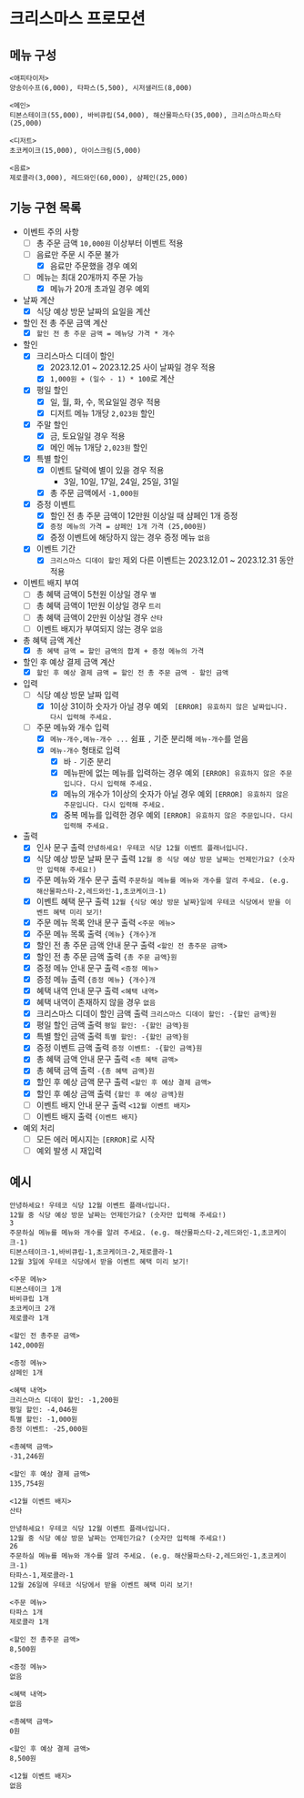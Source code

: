 # 크리스마스 프로모션

## 메뉴 구성

```
<애피타이저>
양송이수프(6,000), 타파스(5,500), 시저샐러드(8,000)

<메인>
티본스테이크(55,000), 바비큐립(54,000), 해산물파스타(35,000), 크리스마스파스타(25,000)

<디저트>
초코케이크(15,000), 아이스크림(5,000)

<음료>
제로콜라(3,000), 레드와인(60,000), 샴페인(25,000)
```

## 기능 구현 목록

- 이벤트 주의 사항
    - [ ] 총 주문 금액 `10,000원` 이상부터 이벤트 적용
    - [ ] 음료만 주문 시 주문 불가
        - [x] 음료만 주문했을 경우 예외
    - [ ] 메뉴는 최대 20개까지 주문 가능
        - [x] 메뉴가 20개 초과일 경우 예외
- 날짜 계산
  - [x] 식당 예상 방문 날짜의 요일을 계산
- 할인 전 총 주문 금액 계산
  - [x] `할인 전 총 주문 금액 = 메뉴당 가격 * 개수`
- 할인
  - [x] 크리스마스 디데이 할인
    - [x] 2023.12.01 ~ 2023.12.25 사이 날짜일 경우 적용
    - [x] `1,000원 + (일수 - 1) * 100`로 계산
  - [x] 평일 할인
    - [x] 일, 월, 화, 수, 목요일일 경우 적용
    - [x] 디저트 메뉴 1개당 `2,023원` 할인
  - [x] 주말 할인
    - [x] 금, 토요일일 경우 적용
    - [x] 메인 메뉴 1개당 `2,023원` 할인
  - [x] 특별 할인
    - [x] 이벤트 달력에 별이 있을 경우 적용
      - 3일, 10일, 17일, 24일, 25일, 31일
    - [x] 총 주문 금액에서 `-1,000원`
  - [x] 증정 이벤트
    - [x] 할인 전 총 주문 금액이 12만원 이상일 때 샴페인 1개 증정
    - [x] `증정 메뉴의 가격 = 샴페인 1개 가격 (25,000원)`
    - [x] 증정 이벤트에 해당하지 않는 경우 증정 메뉴 `없음`
  - [x] 이벤트 기간
    - [x] `크리스마스 디데이 할인` 제외 다른 이벤트는 2023.12.01 ~ 2023.12.31 동안 적용
- 이벤트 배지 부여
  - [ ] 총 혜택 금액이 5천원 이상일 경우 `별`
  - [ ] 총 혜택 금액이 1만원 이상일 경우 `트리`
  - [ ] 총 혜택 금액이 2만원 이상일 경우 `산타`
  - [ ] 이벤트 배지가 부여되지 않는 경우 `없음`
- 총 혜택 금액 계산
  - [x] `총 혜택 금액 = 할인 금액의 합계 + 증정 메뉴의 가격`
- 할인 후 예상 결제 금액 계산
  - [x] `할인 후 예상 결제 금액 = 할인 전 총 주문 금액 - 할인 금액`

- 입력
  - [ ] 식당 예상 방문 날짜 입력
    - [x] 1이상 31이하 숫자가 아닐 경우 예외 ` [ERROR] 유효하지 않은 날짜입니다. 다시 입력해 주세요.`
  - [ ] 주문 메뉴와 개수 입력
    - [x] `메뉴-개수,메뉴-개수 ...` 쉼표 `,` 기준 분리해 `메뉴-개수`를 얻음
    - [x] `메뉴-개수` 형태로 입력
      - [x] 바 `-` 기준 분리
      - [x] 메뉴판에 없는 메뉴를 입력하는 경우 예외 `[ERROR] 유효하지 않은 주문입니다. 다시 입력해 주세요.`
      - [x] 메뉴의 개수가 1이상의 숫자가 아닐 경우 예외 `[ERROR] 유효하지 않은 주문입니다. 다시 입력해 주세요.`
      - [x] 중복 메뉴를 입력한 경우 예외 `[ERROR] 유효하지 않은 주문입니다. 다시 입력해 주세요.`
- 출력
  - [x] 인사 문구 출력 `안녕하세요! 우테코 식당 12월 이벤트 플래너입니다.`
  - [x] 식당 예상 방문 날짜 문구 출력 `12월 중 식당 예상 방문 날짜는 언제인가요? (숫자만 입력해 주세요!)`
  - [x] 주문 메뉴와 개수 문구 출력 `주문하실 메뉴를 메뉴와 개수를 알려 주세요. (e.g. 해산물파스타-2,레드와인-1,초코케이크-1)`
  - [x] 이벤트 혜택 문구 출력 `12월 {식당 예상 방문 날짜}일에 우테코 식당에서 받을 이벤트 혜택 미리 보기!`
  - [x] 주문 메뉴 목록 안내 문구 출력 `<주문 메뉴>`
  - [x] 주문 메뉴 목록 출력 `{메뉴} {개수}개`
  - [x] 할인 전 총 주문 금액 안내 문구 출력 `<할인 전 총주문 금액>`
  - [x] 할인 전 총 주문 금액 출력 `{총 주문 금액}원`
  - [x] 증정 메뉴 안내 문구 출력 `<증정 메뉴>`
  - [x] 증정 메뉴 출력 `{증정 메뉴} {개수}개`
  - [x] 혜택 내역 안내 문구 출력 `<혜택 내역>`
  - [x] 혜택 내역이 존재하지 않을 경우 `없음`
  - [x] 크리스마스 디데이 할인 금액 출력 `크리스마스 디데이 할인: -{할인 금액}원`
  - [x] 평일 할인 금액 출력 `평일 할인: -{할인 금액}원`
  - [x] 특별 할인 금액 출력 `특별 할인: -{할인 금액}원`
  - [x] 증정 이벤트 금액 출력 `증정 이벤트: -{할인 금액}원`
  - [x] 총 혜택 금액 안내 문구 출력 `<총 혜택 금액>`
  - [x] 총 혜택 금액 출력 `-{총 혜택 금액}원`
  - [x] 할인 후 예상 금액 문구 출력 `<할인 후 예상 결제 금액>`
  - [x] 할인 후 예상 금액 출력 `{할인 후 예상 금액}원`
  - [ ] 이벤트 배지 안내 문구 출력 `<12월 이벤트 배지>`
  - [ ] 이벤트 배지 출력 `{이벤트 배지}`
- 예외 처리
  - [ ] 모든 에러 메시지는 `[ERROR]`로 시작
  - [ ] 예외 발생 시 재입력

## 예시

```
안녕하세요! 우테코 식당 12월 이벤트 플래너입니다.
12월 중 식당 예상 방문 날짜는 언제인가요? (숫자만 입력해 주세요!)
3
주문하실 메뉴를 메뉴와 개수를 알려 주세요. (e.g. 해산물파스타-2,레드와인-1,초코케이크-1)
티본스테이크-1,바비큐립-1,초코케이크-2,제로콜라-1
12월 3일에 우테코 식당에서 받을 이벤트 혜택 미리 보기!
 
<주문 메뉴>
티본스테이크 1개
바비큐립 1개
초코케이크 2개
제로콜라 1개
 
<할인 전 총주문 금액>
142,000원
 
<증정 메뉴>
샴페인 1개
 
<혜택 내역>
크리스마스 디데이 할인: -1,200원
평일 할인: -4,046원
특별 할인: -1,000원
증정 이벤트: -25,000원
 
<총혜택 금액>
-31,246원
 
<할인 후 예상 결제 금액>
135,754원
 
<12월 이벤트 배지>
산타
```

```
안녕하세요! 우테코 식당 12월 이벤트 플래너입니다.
12월 중 식당 예상 방문 날짜는 언제인가요? (숫자만 입력해 주세요!)
26 
주문하실 메뉴를 메뉴와 개수를 알려 주세요. (e.g. 해산물파스타-2,레드와인-1,초코케이크-1)
타파스-1,제로콜라-1 
12월 26일에 우테코 식당에서 받을 이벤트 혜택 미리 보기!
 
<주문 메뉴>
타파스 1개
제로콜라 1개

<할인 전 총주문 금액>
8,500원
 
<증정 메뉴>
없음
 
<혜택 내역>
없음
 
<총혜택 금액>
0원
 
<할인 후 예상 결제 금액>
8,500원
 
<12월 이벤트 배지>
없음
```